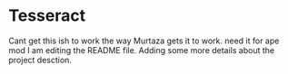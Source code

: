 # Tesseract
Cant get this ish to work the way Murtaza gets it to work. need it for ape mod
I am editing the README file. Adding some more details about the project desction.


